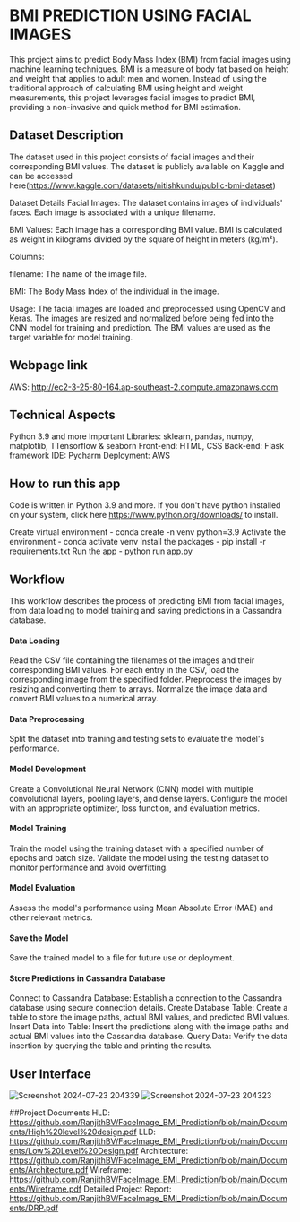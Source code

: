 # BMI PREDICTION USING FACIAL IMAGES

This project aims to predict Body Mass Index (BMI) from facial images using machine learning techniques. BMI is a measure of body fat based on height and weight that applies to adult men and women. Instead of using the traditional approach of calculating BMI using height and weight measurements, this project leverages facial images to predict BMI, providing a non-invasive and quick method for BMI estimation.

## Dataset Description
The dataset used in this project consists of facial images and their corresponding BMI values. The dataset is publicly available on Kaggle and can be accessed here(https://www.kaggle.com/datasets/nitishkundu/public-bmi-dataset)

Dataset Details
Facial Images: The dataset contains images of individuals' faces. Each image is associated with a unique filename.

BMI Values: Each image has a corresponding BMI value. BMI is calculated as weight in kilograms divided by the square of height in meters (kg/m²).

Columns:

filename: The name of the image file.

BMI: The Body Mass Index of the individual in the image.

Usage:
The facial images are loaded and preprocessed using OpenCV and Keras. The images are resized and normalized before being fed into the CNN model for training and prediction. The BMI values are used as the target variable for model training.

## Webpage link
AWS: http://ec2-3-25-80-164.ap-southeast-2.compute.amazonaws.com

## Technical Aspects
Python 3.9 and more
Important Libraries: sklearn, pandas, numpy, matplotlib, TTensorflow & seaborn
Front-end: HTML, CSS
Back-end: Flask framework
IDE:  Pycharm
Deployment: AWS

## How to run this app
Code is written in Python 3.9 and more. If you don't have python installed on your system, click here https://www.python.org/downloads/ to install.

Create virtual environment - conda create -n venv python=3.9
Activate the environment - conda activate venv
Install the packages - pip install -r requirements.txt
Run the app - python run app.py


## Workflow
This workflow describes the process of predicting BMI from facial images, from data loading to model training and saving predictions in a Cassandra database.

#### Data Loading

Read the CSV file containing the filenames of the images and their corresponding BMI values.
For each entry in the CSV, load the corresponding image from the specified folder.
Preprocess the images by resizing and converting them to arrays.
Normalize the image data and convert BMI values to a numerical array.
#### Data Preprocessing
Split the dataset into training and testing sets to evaluate the model's performance.
#### Model Development
Create a Convolutional Neural Network (CNN) model with multiple convolutional layers, pooling layers, and dense layers.
Configure the model with an appropriate optimizer, loss function, and evaluation metrics.
#### Model Training
Train the model using the training dataset with a specified number of epochs and batch size.
Validate the model using the testing dataset to monitor performance and avoid overfitting.
#### Model Evaluation
Assess the model's performance using Mean Absolute Error (MAE) and other relevant metrics.
#### Save the Model
Save the trained model to a file for future use or deployment.
#### Store Predictions in Cassandra Database
Connect to Cassandra Database:
Establish a connection to the Cassandra database using secure connection details.
Create Database Table:
Create a table to store the image paths, actual BMI values, and predicted BMI values.
Insert Data into Table:
Insert the predictions along with the image paths and actual BMI values into the Cassandra database.
Query Data:
Verify the data insertion by querying the table and printing the results.

## User Interface
![Screenshot 2024-07-23 204339](https://github.com/user-attachments/assets/b75722ca-4af5-4eaa-be43-1233763a64fe)
![Screenshot 2024-07-23 204323](https://github.com/user-attachments/assets/9abb1e86-0685-4a26-80ad-0c3c2309d5ac)

##Project Documents
HLD: https://github.com/RanjithBV/FaceImage_BMI_Prediction/blob/main/Documents/High%20level%20design.pdf
LLD: https://github.com/RanjithBV/FaceImage_BMI_Prediction/blob/main/Documents/Low%20Level%20Design.pdf
Architecture: https://github.com/RanjithBV/FaceImage_BMI_Prediction/blob/main/Documents/Architecture.pdf
Wireframe: https://github.com/RanjithBV/FaceImage_BMI_Prediction/blob/main/Documents/Wireframe.pdf
Detailed Project Report: https://github.com/RanjithBV/FaceImage_BMI_Prediction/blob/main/Documents/DRP.pdf

